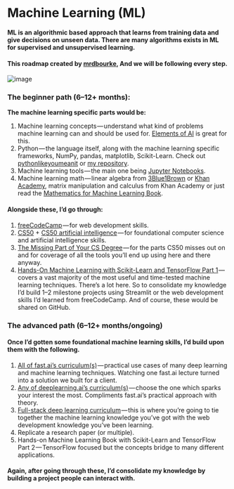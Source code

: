 # Machine Learning (ML) 
**ML is an algorithmic based approach that learns from training data and give decisions on unseen data. There are many algorithms exists in ML for supervised and unsupervised learning.**

#### This roadmap created by [mrdbourke](https://github.com/mrdbourke), And we will be following every step.

![image](https://user-images.githubusercontent.com/81964452/170587513-35f7161c-367f-4dba-a612-be02c548809d.png)

### The beginner path (6–12+ months):

**The machine learning specific parts would be:**

1. Machine learning concepts — understand what kind of problems machine learning can and should be used for. [Elements of AI](https://www.elementsofai.com/) is great for this.
2. Python — the language itself, along with the machine learning specific frameworks, NumPy, pandas, matplotlib, Scikit-Learn. Check out [pythonlikeyoumeanit](https://www.pythonlikeyoumeanit.com/) or [my repository](https://github.com/Basel-anaya/Roadmap-to-AI/tree/main/0-%20Prerequisites/4-%20Python%20Programming).
3. Machine learning tools — the main one being [Jupyter Notebooks](https://jupyter.org/).
4. Machine learning math — linear algebra from [3Blue1Brown](https://www.3blue1brown.com/) or [Khan Academy](https://www.khanacademy.org/), matrix manipulation and calculus from Khan Academy or just read the [Mathematics for Machine Learning Book](https://www.amazon.com/Mathematics-Machine-Learning-Peter-Deisenroth/dp/110845514X).

#### Alongside these, I’d go through:

1. [freeCodeCamp](https://www.freecodecamp.org/) — for web development skills.
2. [CS50](https://cs50.harvard.edu/college/2020/fall/) + [CS50 artificial intelligence](https://youtube.com/playlist?list=PLhQjrBD2T382Nz7z1AEXmioc27axa19Kv) — for foundational computer science and artificial intelligence skills.
3. [The Missing Part of Your CS Degree](https://missing.csail.mit.edu/) — for the parts CS50 misses out on and for coverage of all the tools you’ll end up using here and there anyway.
4. [Hands-On Machine Learning with Scikit-Learn and TensorFlow Part 1](https://www.amazon.com/gp/product/1492032646/) — covers a vast majority of the most useful and time-tested machine learning techniques.
There’s a lot here. So to consolidate my knowledge I’d build 1–2 milestone projects using Streamlit or the web development skills I’d learned from freeCodeCamp. And of course, these would be shared on GitHub.

### The advanced path (6–12+ months/ongoing)
#### Once I’d gotten some foundational machine learning skills, I’d build upon them with the following.

1. [All of fast.ai’s curriculum(s)](https://www.fast.ai/) — practical use cases of many deep learning and machine learning techniques. Watching one fast.ai lecture turned into a solution we built for a client.
2. [Any of deeplearning.ai’s curriculum(s)](https://www.deeplearning.ai/) — choose the one which sparks your interest the most. Compliments fast.ai’s practical approach with theory.
3. [Full-stack deep learning curriculum](https://fall2019.fullstackdeeplearning.com/) — this is where you’re going to tie together the machine learning knowledge you’ve got with the web development knowledge you’ve been learning.
4. Replicate a research paper (or multiple).
5. Hands-on Machine Learning Book with Scikit-Learn and TensorFlow Part 2 — TensorFlow focused but the concepts bridge to many different applications.

#### Again, after going through these, I’d consolidate my knowledge by building a project people can interact with.
